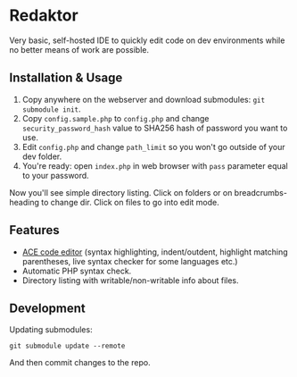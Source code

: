 # Redaktor

Very basic, self-hosted IDE to quickly edit code on dev environments while no better means of work are possible.

## Installation & Usage

1. Copy anywhere on the webserver and download submodules: `git submodule init`.
2. Copy `config.sample.php` to `config.php` and change `security_password_hash` value to SHA256 hash of password you want to use.
3. Edit `config.php` and change `path_limit` so you won't go outside of your dev folder.
3. You're ready: open `index.php` in web browser with `pass` parameter equal to your password.

Now you'll see simple directory listing. Click on folders or on breadcrumbs-heading to change dir. Click on files to go into edit mode.

## Features

* [ACE code editor](https://ace.c9.io/) (syntax highlighting, indent/outdent, highlight matching parentheses, live syntax checker for some languages etc.)
* Automatic PHP syntax check.
* Directory listing with writable/non-writable info about files.

## Development

Updating submodules:

```
git submodule update --remote
```

And then commit changes to the repo.
